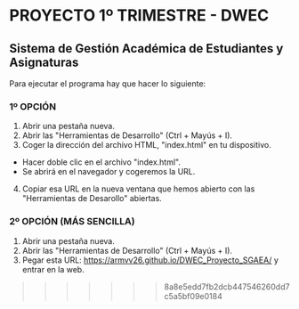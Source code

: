# PROYECTO 1º TRIMESTRE - DWEC
## Sistema de Gestión Académica de Estudiantes y Asignaturas
Para ejecutar el programa hay que hacer lo siguiente:
### 1º OPCIÓN
1.  Abrir una pestaña nueva.
2.  Abrir las "Herramientas de Desarrollo" (Ctrl + Mayús + I).
3.  Coger la dirección del archivo HTML, "index.html" en tu dispositivo.
-  Hacer doble clic en el archivo "index.html".
-  Se abrirá en el navegador y cogeremos la URL.
4.  Copiar esa URL en la nueva ventana que hemos abierto con las "Herramientas de Desarollo" abiertas.

### 2º OPCIÓN (MÁS SENCILLA)
1. Abrir una pestaña nueva.
2. Abrir las "Herramientas de Desarrollo" (Ctrl + Mayús + I).
3. Pegar esta URL: https://armvv26.github.io/DWEC_Proyecto_SGAEA/ y entrar en la web.
>>>>>>> 8a8e5edd7fb2dcb447546260dd7c5a5bf09e0184
